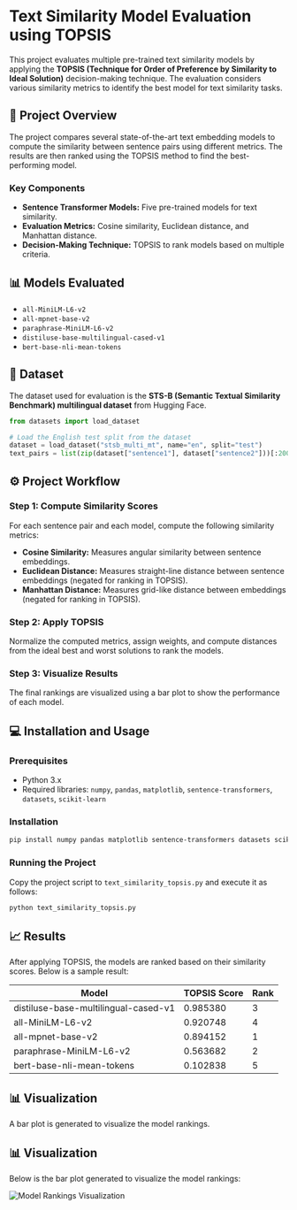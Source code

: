 # Text Similarity Model Evaluation using TOPSIS

This project evaluates multiple pre-trained text similarity models by applying the **TOPSIS (Technique for Order of Preference by Similarity to Ideal Solution)** decision-making technique. The evaluation considers various similarity metrics to identify the best model for text similarity tasks.

## 🚀 Project Overview

The project compares several state-of-the-art text embedding models to compute the similarity between sentence pairs using different metrics. The results are then ranked using the TOPSIS method to find the best-performing model.

### Key Components
- **Sentence Transformer Models:** Five pre-trained models for text similarity.
- **Evaluation Metrics:** Cosine similarity, Euclidean distance, and Manhattan distance.
- **Decision-Making Technique:** TOPSIS to rank models based on multiple criteria.

## 📊 Models Evaluated
- `all-MiniLM-L6-v2`
- `all-mpnet-base-v2`
- `paraphrase-MiniLM-L6-v2`
- `distiluse-base-multilingual-cased-v1`
- `bert-base-nli-mean-tokens`

## 📁 Dataset
The dataset used for evaluation is the **STS-B (Semantic Textual Similarity Benchmark) multilingual dataset** from Hugging Face.

```python
from datasets import load_dataset

# Load the English test split from the dataset
dataset = load_dataset("stsb_multi_mt", name="en", split="test")
text_pairs = list(zip(dataset["sentence1"], dataset["sentence2"]))[:200]
```

## ⚙️ Project Workflow

### Step 1: Compute Similarity Scores
For each sentence pair and each model, compute the following similarity metrics:
- **Cosine Similarity:** Measures angular similarity between sentence embeddings.
- **Euclidean Distance:** Measures straight-line distance between sentence embeddings (negated for ranking in TOPSIS).
- **Manhattan Distance:** Measures grid-like distance between embeddings (negated for ranking in TOPSIS).

### Step 2: Apply TOPSIS
Normalize the computed metrics, assign weights, and compute distances from the ideal best and worst solutions to rank the models.

### Step 3: Visualize Results
The final rankings are visualized using a bar plot to show the performance of each model.

## 💻 Installation and Usage

### Prerequisites
- Python 3.x
- Required libraries: `numpy`, `pandas`, `matplotlib`, `sentence-transformers`, `datasets`, `scikit-learn`

### Installation
```bash
pip install numpy pandas matplotlib sentence-transformers datasets scikit-learn
```

### Running the Project
Copy the project script to `text_similarity_topsis.py` and execute it as follows:

```bash
python text_similarity_topsis.py
```

## 📈 Results

After applying TOPSIS, the models are ranked based on their similarity scores. Below is a sample result:

| Model                          | TOPSIS Score | Rank |
|---------------------------------|--------------|------|
| distiluse-base-multilingual-cased-v1 | 0.985380         | 3    |
| all-MiniLM-L6-v2               | 0.920748         | 4    |
| all-mpnet-base-v2              | 0.894152         | 1    |
| paraphrase-MiniLM-L6-v2        | 0.563682         | 2    |
| bert-base-nli-mean-tokens      | 0.102838         | 5    |

## 📊 Visualization
A bar plot is generated to visualize the model rankings.
## 📊 Visualization
Below is the bar plot generated to visualize the model rankings:

![Model Rankings Visualization](topsis_visualization.png)


